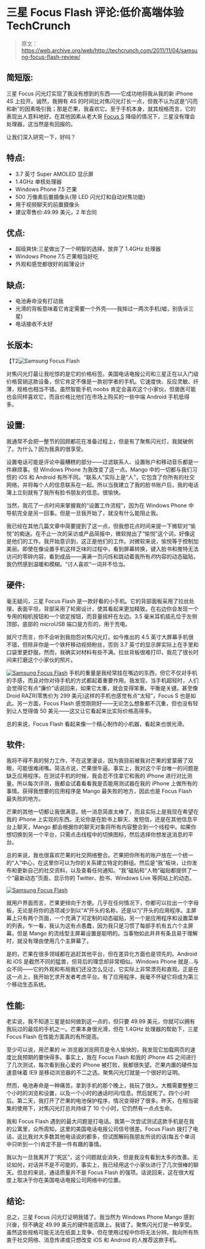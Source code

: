# 三星 Focus Flash 评论:低价高端体验 TechCrunch

> 原文：<https://web.archive.org/web/http://techcrunch.com/2011/11/04/samsung-focus-flash-review/>

## 简短版:

三星 Focus 闪光灯实现了我没有想到的东西——它成功地将我从我的新 iPhone 4S 上拉开。诚然，我拥有 4S 的时间比对焦闪光灯长一点，但我不认为这是“闪亮和新”的因素吸引我；那是芒果，我喜欢它。至于手机本身，就其规格而言，它的表现出人意料地好。在其他因素从老大哥 [Focus S](https://web.archive.org/web/20230204175223/https://techcrunch.com/2011/11/04/samsung-focus-s-hands-on/) 降级的情况下，三星没有理会处理器，这当然是有回报的。

让我们深入研究一下，好吗？

## 特点:

*   3.7 英寸 Super AMOLED 显示屏
*   1.4GHz 单核处理器
*   Windows Phone 7.5 芒果
*   500 万像素后置摄像头(带 LED 闪光灯和自动对焦功能)
*   用于视频聊天的前置摄像头
*   建议零售价:49.99 美元，2 年合同

## 优点:

*   超级爽快:三星做出了一个明智的选择，放弃了 1.4GHz 处理器
*   Windows Phone 7.5 芒果相当好吃
*   外观和感觉都很好的超薄设计

## 缺点:

*   电池寿命没有打动我
*   光滑的背板意味着它肯定需要一个外壳——我摔过一两次手机(嘘，别告诉三星)
*   电话接收不太好

## 长版本:

【T2![](img/864f8072919c32f046ebe845b37b75f8.png "Samsung Focus Flash")

对焦闪光灯最让我吃惊的是它的价格标签。美国电话电报公司和三星正在以入门级价格营销这款设备，但它肯定不像是一款初学者的手机。它速度快、反应灵敏、纤薄，规格也相当不错。虽然智能手机 noobs 肯定会喜欢这个小家伙，但兽医可能也会同样喜欢它，而且价格比他们在市场上购买的一些中端 Android 手机低得多。

## 设置:

我通常不会把一整节的回顾都花在准备过程上，但是有了聚焦闪光灯，我就破例了。为什么？因为我真的很享受。

设置电话可能是评论中最糟糕的部分——过滤联系人、设置账户和移动音乐都是一件麻烦事。但 Windows Phone 为我改变了这一点。Mango 中的一切都与我们习惯的 iOS 和 Android 有所不同。“联系人”实际上是“人”，它包含了你所有的社交网络，并将每个人的信息联系在一起。所以当我建立了我的脸书账户后，我的电话簿上立刻就有了我所有脸书朋友的信息。很愉快。

当然，我花了一点时间来掌握我的“设置工作流程”，因为在 Windows Phone 中导航完全是另一回事。但是一旦我开始了，就没有什么能阻止我。

我已经在其他几篇文章中简要提到了这一点，但我想花点时间来提一下微软对“愉悦”的痴迷。在不止一次的采访或产品简报中，微软抛出了“愉悦”这个词，好像这是他们的工作。我开始意识到，这正是他们的工作。对微软来说，愉悦等于控制加美丽。即使在像设置手机这样乏味的过程中，看到屏幕转换，键入脸书和推特无法访问的零碎内容，看到成品——满满一页闪烁和跳动着我所有*的*内容的动态磁贴，我仍然感到温暖和模糊。“讨人喜欢”一词并不恰当。

## 硬件:

毫无疑问，三星 Focus Flash 是一款好看的小手机。它的背部面板采用了拉丝处理，表面平坦，背部采用了轮廓设计，使其看起来更加精致。在右边你会发现一个专用的相机按钮和一个锁定按钮，而音量摇杆在左边。3.5 毫米耳机插孔位于左侧顶部，底部的 microUSB 端口是方形的，用于充电。

就尺寸而言，你不会听到我抱怨对焦闪光灯。如今推出的 4.5 英寸大屏幕手机很不错，但除非你是一个铁杆移动视频粉丝，否则 3.7 英寸的显示屏实际上在手里和口袋里更舒服。然而，我确实对材料有些不满。拉丝背板很难打印，我花了很长时间来打磨这个小家伙的照片。

[![](img/1839d513cf6a56122061b1b48e4867eb.png "Samsung Focus Flash")](https://web.archive.org/web/20230204175223/https://techcrunch.com/wp-content/uploads/2011/11/texturedback.jpg) 手机的重量是我经常挂在嘴边的东西，但它不仅对手机的手感，而且对你对待手机的方式都起着重要作用。我发现，当手机超轻时，人们会觉得它有点“廉价”话说回来，如果它太重，就会变得笨重。平衡是关键。甚至像 Droid RAZR(零售价为 299 美元)这样的手机也感觉有点“太轻”，Focus S 也是如此。另一方面，Focus Flash 感觉刚刚好——无论怎么想象都不沉重，但也没有轻到让人觉得值 50 美元——这又让它看起来比实际价格高得多。

总的来说，Focus Flash 看起来像一个精心制作的小机器，看起来也很光滑。

## 软件:

我将不得不真的努力工作，不在这里漫谈，因为我目前被我对芒果的爱蒙蔽了双眼，可能很难闭嘴。简洁点说，芒果很牛逼。事实上，我对这个平台唯一的问题是缺乏应用程序。在测试手机的时候，我会忍不住拿它和我的 iPhone 进行对比测量。所以每次评测，我都会试着看看我是否能用测试器在我的 iPhone 上做所有的事情。获得我想要的应用程序是 Mango 最失败的地方，因此也是 Focus Flash 最失败的地方。

芒果的其他一切都让我很满意。统一消息简直太棒了，而且实际上是我现在希望在我的 iPhone 上实现的东西。无论你是在脸书上聊天、发短信，还是在其他信息平台上聊天，Mango 都会根据你的聊天对象将所有内容整合到一个线程中。如果你想切换到另一个平台，只需点击线程中的切换图标，然后选择你想发送消息的平台。

总的来说，我也很喜欢芒果的社交网络整合。芒果把你所有的账户放在一个统一的“人”中心，在这里你可以为你的关系建立特定的群组。然后是“我”板块，让你发布和更新自己的社交资料，以及查看任何通知。“我”磁贴和“人物”磁贴都提供了一个“最新动态”页面，显示你的 Twitter、脸书、Windows Live 等网站上的动态。

[![](img/16ae8af034cf3145eef2573920a30ba1.png "Samsung Focus Flash")](https://web.archive.org/web/20230204175223/https://techcrunch.com/wp-content/uploads/2011/11/people.jpg)

就用户界面而言，芒果更倾向于方便。几乎在任何情况下，你都可以拉出一个字母板，无论是将你的选项减少到以“A”开头的名称，还是以“j”开头的应用程序。主屏幕上只有两个页面，一个充满了可定制的动态磁贴，另一个是应用程序和设置菜单的列表。乍一看，我认为这有点愚蠢，因为我只是习惯了每部手机有五六个主屏幕。但是 Mango 的流线型主屏幕设置是聪明的。当事物如此井井有条且易于理解时，就没有理由使用几个主屏幕了。

是的，芒果在很多领域都在追赶其他平台，但在差异化方面也是领先的。Android 和 iOS 是截然不同的猛兽，但背后的理念却非常相似。Windows Phone 就是…与众不同——它的外观和布局我们还没怎么见过，它实际上非常漂亮和直观。正是在这一点上，我开始乞求开发者考虑平台。有了应用程序，我毫不怀疑它将成为第三个移动生态系统。

## 性能:

老实说，我不知道三星是如何做到这一点的，但只要 49.99 美元，你就可以拥有我玩过的最炫的手机之一。芒果本身很光滑，但在 1.4GHz 处理器的帮助下，三星 Focus Flash 在性能方面真的有所提高。

至少可以说，用芒果的 ie 浏览器浏览网页是令人愉快的，我发现它加载网页的速度比我预期的要快得多。事实上，我在 Focus Flash 和我的 iPhone 4S 之间进行了几次测试，每次看到我心爱的 iPhone 被打败，我都很失望。芒果内置的硬件加速意味着 IE9 是移动浏览器的不二之选。聚焦闪光灯就是一个很好的证明。

然而，电池寿命是一种痛苦。拿到手机的那个晚上，我玩了很久。大概需要整整三个小时的浏览和设置，以及一个小时的通话时间/信息。然后就死了。四个小时后。第二天，我打开了芒果的电池保护程序，情况变得好了很多。昨天，在相当密集的使用下，对焦闪光灯总共持续了 10 个小时，它仍然有一点点生命。

我和 Focus Flash 遇到的最大问题是打电话。我第一次尝试测试这款手机是在我的公寓里，众所周知，这里的美国电话电报公司信号很差。Focus Flash 拨打了电话，这比我对大多数其他电话说的都多，但试图解码我朋友所说的话(每五个单词中只听到一个)肯定不是一件有趣的事情。

我以为一旦我离开了“死区”，这个问题就会消失，但是我没有看到太多的改善。无论如何，对话并不是不可能的，事实上，我已经用这个小家伙进行了几次很棒的聊天。但总的来说，通话质量并不是 Focus Flash 的强项。话说回来，这在很大程度上取决于你在美国电话电报公司网络中的位置。

## 结论:

总之，三星 Focus 闪光灯证明我错了。我当然为 Windows Phone Mango 感到兴奋，但不确定 49.99 美元的硬件能否跟上。我错了。聚焦闪光灯是一种享受。虽然这些规格可能无法在纸面上竞争，但在使用过程中你将无法分辨。我向所有热衷于社交网络、消息传递或只想改变 iOS 和 Android 的人推荐这款手机。